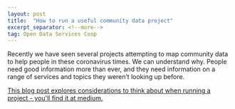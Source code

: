 ```yaml
---
layout: post
title:  "How to run a useful community data project"
excerpt_separator: <!--more-->
tag: Open Data Services Coop
---
```


Recently we have seen several projects attempting to map community data to help people in these coronavirus times. 
We can understand why. People need good information more than ever, and they need information on a range of services 
and topics they weren’t looking up before.

[This blog post explores considerations to think about when running a project - you'll find it at medium.](https://medium.com/opendatacoop/challenges-in-community-data-mapping-941cdbef6be8)

<!--more-->

